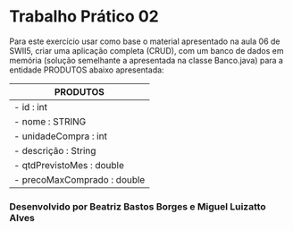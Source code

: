 # Trabalho Prático 02 #

Para este exercício usar como base o material apresentado na aula 06 de SWII5,
criar uma aplicação completa (CRUD), com um banco de dados em memória (solução
semelhante a apresentada na classe Banco.java) para a entidade PRODUTOS abaixo
apresentada:

|PRODUTOS|
|-|
|- id : int|
|- nome : STRING|
|- unidadeCompra : int|
|- descrição : String|
|- qtdPrevistoMes : double|
|- precoMaxComprado : double|

### Desenvolvido por Beatriz Bastos Borges e Miguel Luizatto Alves

